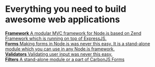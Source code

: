 # Everything you need to build awesome web applications

<div class="row">
    <div class="col-md-3">
        <a href="framework">
            <strong>Framework</strong>
            <span>A modular MVC framework for Node.js based on Zend Framework which is running on top of ExpressJS.</span>
        </a>
    </div>
    <div class="col-md-3">
        <a href="forms">
            <strong>Forms</strong>
            <span>Making forms in Node.js was never this easy. It is a stand-alone module which you can use in any Node.js framework.</span>
        </a>
    </div>
    <div class="col-md-3">
        <a href="validators">
            <strong>Validators</strong>
            <span>Validating user input was never this easy. </span>
        </a>
    </div>
    <div class="col-md-3">
        <a href="filters">
            <strong>Filters</strong>
            <span>A stand-alone module or a part of CarbonJS Forms </span>
        </a>
    </div>
</div>
